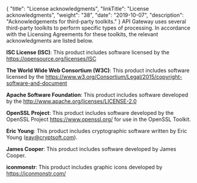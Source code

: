 {
"title": "License acknowledgments",
  "linkTitle": "License acknowledgments",
  "weight": "38",
  "date": "2019-10-07",
  "description": "Acknowledgements for third-party toolkits."
}
API Gateway uses several third-party toolkits to perform specific types of processing. In accordance with the Licensing Agreements for these toolkits, the relevant acknowledgments are listed below.

**ISC License (ISC)**:
This product includes software licensed by the https://opensource.org/licenses/ISC

**The World Wide Web Consortium (W3C)**:
This product includes software licensed by the https://www.w3.org/Consortium/Legal/2015/copyright-software-and-document

**Apache Software Foundation**:
This product includes software developed by the http://www.apache.org/licenses/LICENSE-2.0 

**OpenSSL Project**:
This product includes software developed by the OpenSSL Project https://www.openssl.org/ for use in the OpenSSL Toolkit.

**Eric Young**:
This product includes cryptographic software written by Eric Young (eay@cryptsoft.com).

**James Cooper**:
This product includes software developed by James Cooper.

**iconmonstr**:
This product includes graphic icons developed by https://iconmonstr.com/ 
